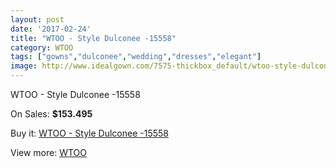```yaml
---
layout: post
date: '2017-02-24'
title: "WTOO - Style Dulconee -15558"
category: WTOO
tags: ["gowns","dulconee","wedding","dresses","elegant"]
image: http://www.idealgown.com/7575-thickbox_default/wtoo-style-dulconee-15558.jpg
---
```

WTOO - Style Dulconee -15558

On Sales: **$153.495**
<a href="https://www.idealgown.com/en/wtoo/3208-wtoo-style-dulconee-15558.html"><amp-img layout="responsive" width="600" height="600" src="//www.idealgown.com/7575-thickbox_default/wtoo-style-dulconee-15558.jpg" alt="WTOO - Style Dulconee -15558 0" /></a>
<a href="https://www.idealgown.com/en/wtoo/3208-wtoo-style-dulconee-15558.html"><amp-img layout="responsive" width="600" height="600" src="//www.idealgown.com/7576-thickbox_default/wtoo-style-dulconee-15558.jpg" alt="WTOO - Style Dulconee -15558 1" /></a>

Buy it: [WTOO - Style Dulconee -15558](https://www.idealgown.com/en/wtoo/3208-wtoo-style-dulconee-15558.html "WTOO - Style Dulconee -15558")

View more: [WTOO](https://www.idealgown.com/en/39-wtoo "WTOO")
